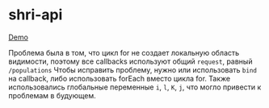 shri-api
========

[Demo](http://nitive.github.io/shri-api)

Проблема была в том, что цикл for не создает локальную область видимости, поэтому все callbacks используют общий `request`, равный `/populations`
Чтобы исправить проблему, нужно или использовать `bind` на callback, либо использовать forEach вместо цикла for.
Также использовались глобальные переменные `i`, `l`, `K`, `j`, что могло привести к проблемам в будующем.
